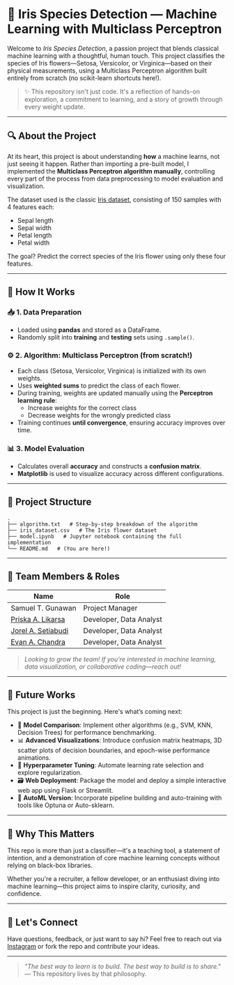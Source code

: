# 🌸 Iris Species Detection — Machine Learning with Multiclass Perceptron

Welcome to *Iris Species Detection*, a passion project that blends classical machine learning with a thoughtful, human touch. This project classifies the species of Iris flowers—Setosa, Versicolor, or Virginica—based on their physical measurements, using a Multiclass Perceptron algorithm built entirely from scratch (no scikit-learn shortcuts here!).

> ✨ This repository isn't just code. It's a reflection of hands-on exploration, a commitment to learning, and a story of growth through every weight update.

---

## 🔍 About the Project

At its heart, this project is about understanding **how** a machine learns, not just seeing it happen. Rather than importing a pre-built model, I implemented the **Multiclass Perceptron algorithm manually**, controlling every part of the process from data preprocessing to model evaluation and visualization.

The dataset used is the classic [Iris dataset](https://en.wikipedia.org/wiki/Iris_flower_data_set), consisting of 150 samples with 4 features each:
- Sepal length
- Sepal width
- Petal length
- Petal width

The goal? Predict the correct species of the Iris flower using only these four features.

---

## 🧠 How It Works

### 📥 1. Data Preparation
- Loaded using **pandas** and stored as a DataFrame.
- Randomly split into **training** and **testing** sets using `.sample()`.

### ⚙️ 2. Algorithm: Multiclass Perceptron (from scratch!)
- Each class (Setosa, Versicolor, Virginica) is initialized with its own weights.
- Uses **weighted sums** to predict the class of each flower.
- During training, weights are updated manually using the **Perceptron learning rule**:
  - Increase weights for the correct class
  - Decrease weights for the wrongly predicted class
- Training continues **until convergence**, ensuring accuracy improves over time.

### 📊 3. Model Evaluation
- Calculates overall **accuracy** and constructs a **confusion matrix**.
- **Matplotlib** is used to visualize accuracy across different configurations.

---

## 📁 Project Structure
```
.
├── algorithm.txt   # Step-by-step breakdown of the algorithm
├── iris_dataset.csv   # The Iris flower dataset
├── model.ipynb   # Jupyter notebook containing the full implementation
└── README.md   # (You are here!)
```

---

## 👥 Team Members & Roles

| Name                   | Role                          |
|------------------------|-------------------------------|
| Samuel T. Gunawan      | Project Manager               |
| [Priska A. Likarsa](https://github.com/priskaaimee)      | Developer, Data Analyst       |
| [Jorel A. Setiabudi](https://github.com/jorelalexander)     | Developer, Data Analyst       |
| [Evan A. Chandra](https://github.com/shifinn)        | Developer, Data Analyst       |

> _Looking to grow the team! If you're interested in machine learning, data visualization, or collaborative coding—reach out!_

---

## 🌱 Future Works

This project is just the beginning. Here's what’s coming next:

- 🚀 **Model Comparison**: Implement other algorithms (e.g., SVM, KNN, Decision Trees) for performance benchmarking.
- 📊 **Advanced Visualizations**: Introduce confusion matrix heatmaps, 3D scatter plots of decision boundaries, and epoch-wise performance animations.
- 🧪 **Hyperparameter Tuning**: Automate learning rate selection and explore regularization.
- 🗃️ **Web Deployment**: Package the model and deploy a simple interactive web app using Flask or Streamlit.
- 📝 **AutoML Version**: Incorporate pipeline building and auto-training with tools like Optuna or Auto-sklearn.

---

## 🚀 Why This Matters

This repo is more than just a classifier—it's a teaching tool, a statement of intention, and a demonstration of core machine learning concepts without relying on black-box libraries. 

Whether you're a recruiter, a fellow developer, or an enthusiast diving into machine learning—this project aims to inspire clarity, curiosity, and confidence.

---

## 🤝 Let's Connect

Have questions, feedback, or just want to say hi? Feel free to reach out via [Instagram](https://www.instagram.com/sam__gunawan/) or fork the repo and contribute your ideas.

---

> *"The best way to learn is to build. The best way to build is to share."*  
> — This repository lives by that philosophy.
